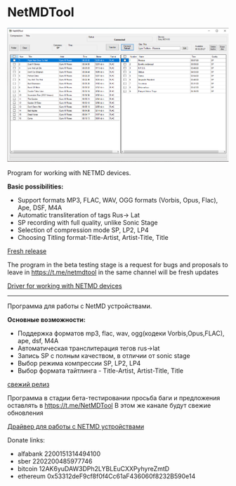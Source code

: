 # NetMDTool
![](https://github.com/cadavrezzz/NetMDTool/blob/main/2023-01-11_23-50-09.png)

Program for working with NETMD devices.

**Basic possibilities:**

- Support formats MP3, FLAC, WAV, OGG formats (Vorbis, Opus, Flac), Ape, DSF, M4A
- Automatic transliteration of tags Rus-> Lat
- SP recording with full quality, unlike Sonic Stage
- Selection of compression mode SP, LP2, LP4
- Choosing Titling format-Title-Artist, Artist-Title, Title

[Fresh release](https://github.com/cadavrezzz/NetMDTool/releases/)

The program in the beta testing stage is a request for bugs and proposals to leave in https://t.me/netmdtool in the same channel will be fresh updates

[Driver for working with NETMD devices](https://zadig.akeo.ie/)

----------------------------------------------------------------------------------------------------------------------------------------------------------

Программа для работы с NetMD устройствами.

**Основные возможности:**
- Поддержка форматов mp3, flac, wav, ogg(кодеки Vorbis,Opus,FLAC), ape, dsf, M4A
- Автоматическая транcлитерация тегов rus->lat
- Запись SP с полным качеством, в отличии от sonic stage
- Выбор режима компрессии SP, LP2, LP4
- Выбор формата тайтлинга - Title-Artist, Artist-Title, Title

[свежий релиз](https://github.com/cadavrezzz/NetMDTool/releases/)

Программа в стадии бета-тестировании
просьба баги и предложения оставлять
в https://t.me/NetMDTool
В этом же канале будут свежие обновления

[Драйвер для работы с NETMD устройствами](https://zadig.akeo.ie/)

Donate links:
- alfabank 2200151314494100
- sber 2202200485977746
- bitcoin 12AK6yuDAW3DPh2LYBLEuCXXPyhyreZmtD
- ethereum 0x53312deF9cf8f0f4Cc61aF436060f8232B590e14
